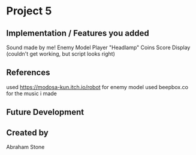 # Project 5
## Implementation / Features you added
Sound made by me!
Enemy Model
Player "Headlamp"
Coins
Score Display (couldn't get working, but script looks right)

## References
used https://modosa-kun.itch.io/robot for enemy model
used beepbox.co for the music i made

## Future Development

## Created by
Abraham Stone
